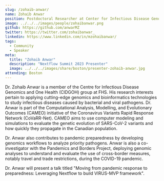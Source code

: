 ```yaml
---
slug: /zohaib-anwar/
name: Zohaib Anwar
position: Postdoctoral Researcher at Center for Infectious Disease Genomics and One Health, Simon Fraser University
image: ../../../images/people/zohaibanwar.png
github: https://github.com/anwarMZ
twitter: https://twitter.com/zohaibanwar_
linkedin: https://www.linkedin.com/in/mzohaibanwar/
tags:
  - Community
  - Speaker
meta:
  title: "Zohaib Anwar"
  description: "Nextflow Summit 2023 Presenter"
  image: ../../../images/share/boston/presenter-zohaib-anwar.jpg
attending: Boston
---
```


Dr. Zohaib Anwar is a member of the Centre for Infectious Disease Genomics and One Health (CIDGOH) group at FHS. His research interests pertain to applying cutting-edge genomics and bioinformatics technologies to study infectious diseases caused by bacterial and viral pathogens.   Dr. Anwar is part of the Computational Analysis, Modelling, and Evolutionary Outcomes (CAMEO) initiative of the Coronavirus Variants Rapid Response Network (CoVaRR-Net). CAMEO aims to use computer modeling and simulations to evaluate the genetic evolution of SARS-CoV-2 variants and how quickly they propagate in the Canadian population. 

Dr. Anwar also contributes to pandemic preparedness by developing genomics workflows to analyze priority pathogens.   Anwar is also a co-investigator with the Pandemics and Borders Project, deploying genomic analyses to understand and evaluate the use of cross-border measures, notably travel and trade restrictions, during the COVID-19 pandemic.

Dr. Anwar will present a talk titled "Moving from pandemic response to preparedness: Leveraging Nextflow to build VIRUS-MVP framework".
